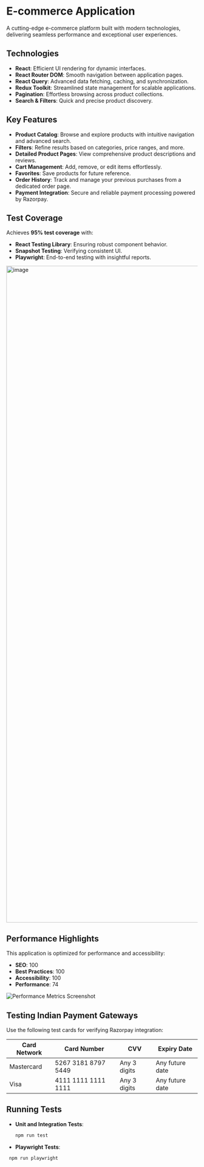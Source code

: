 # E-commerce Application  

A cutting-edge e-commerce platform built with modern technologies, delivering seamless performance and exceptional user experiences.  

## Technologies  

- **React**: Efficient UI rendering for dynamic interfaces.  
- **React Router DOM**: Smooth navigation between application pages.  
- **React Query**: Advanced data fetching, caching, and synchronization.  
- **Redux Toolkit**: Streamlined state management for scalable applications.  
- **Pagination**: Effortless browsing across product collections.  
- **Search & Filters**: Quick and precise product discovery.  

## Key Features  

- **Product Catalog**: Browse and explore products with intuitive navigation and advanced search.  
- **Filters**: Refine results based on categories, price ranges, and more.  
- **Detailed Product Pages**: View comprehensive product descriptions and reviews.  
- **Cart Management**: Add, remove, or edit items effortlessly.  
- **Favorites**: Save products for future reference.  
- **Order History**: Track and manage your previous purchases from a dedicated order page.  
- **Payment Integration**: Secure and reliable payment processing powered by Razorpay.  

## Test Coverage  

Achieves **95% test coverage** with:  

- **React Testing Library**: Ensuring robust component behavior.  
- **Snapshot Testing**: Verifying consistent UI.  
- **Playwright**: End-to-end testing with insightful reports.  

<img width="1728" alt="image" src="https://github.com/user-attachments/assets/81788fff-279e-41aa-baa2-bba3c41ec6a5" />


## Performance Highlights  

This application is optimized for performance and accessibility:  

- **SEO**: 100  
- **Best Practices**: 100  
- **Accessibility**: 100  
- **Performance**: 74  

![Performance Metrics Screenshot](https://github.com/user-attachments/assets/af9a0829-bb7e-4201-bbea-67b40a9e116e)  

## Testing Indian Payment Gateways  

Use the following test cards for verifying Razorpay integration:  

| Card Network | Card Number         | CVV          | Expiry Date       |  
|--------------|---------------------|--------------|-------------------|  
| Mastercard   | 5267 3181 8797 5449 | Any 3 digits | Any future date   |  
| Visa         | 4111 1111 1111 1111 | Any 3 digits | Any future date   |  

## Running Tests  

- **Unit and Integration Tests**:  
  ```bash  
  npm run test  

- **Playwright Tests**:
 ```bash 
  npm run playwright
